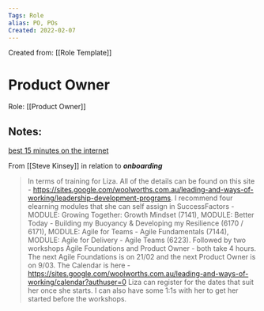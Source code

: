 ```yaml
---
Tags: Role
alias: PO, POs
Created: 2022-02-07
---
```

Created from: [[Role Template]]

# Product Owner 
Role: [[Product Owner]]
## Notes:
[best 15 minutes on the internet](https://blog.crisp.se/2012/10/25/henrikkniberg/agile-product-ownership-in-a-nutshell)

From [[Steve Kinsey]] in relation to ***onboarding***
> In terms of training for Liza. All of the details can be found on this site - https://sites.google.com/woolworths.com.au/leading-and-ways-of-working/leadership-development-programs.
> I recommend four elearning modules that she can self assign in SuccessFactors - MODULE: Growing Together: Growth Mindset (7141), MODULE: Better Today - Building my Buoyancy & Developing my Resilience (6170 / 6171), MODULE: Agile for Teams - Agile Fundamentals (7144), MODULE: Agile for Delivery - Agile Teams (6223).
> Followed by two workshops Agile Foundations and Product Owner - both take 4 hours. The next Agile Foundations is on 21/02 and the next Product Owner is on 9/03.
> The Calendar is here - https://sites.google.com/woolworths.com.au/leading-and-ways-of-working/calendar?authuser=0
> Liza can register for the dates that suit her once she starts.
> I can also have some 1:1s with her to get her started before the workshops.
